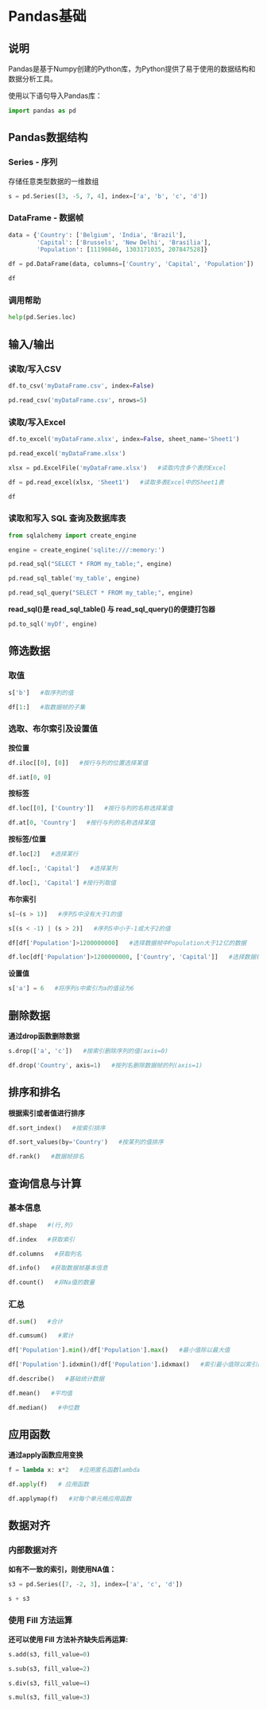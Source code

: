 # Pandas基础
## 说明
Pandas是基于Numpy创建的Python库，为Python提供了易于使用的数据结构和数据分析工具。

使用以下语句导入Pandas库：


```python
import pandas as pd
```

## Pandas数据结构

### Series - 序列

存储任意类型数据的一维数组


```python
s = pd.Series([3, -5, 7, 4], index=['a', 'b', 'c', 'd'])
```

### DataFrame - 数据帧


```python
data = {'Country': ['Belgium', 'India', 'Brazil'],
        'Capital': ['Brussels', 'New Delhi', 'Brasília'],
        'Population': [11190846, 1303171035, 207847528]}
```


```python
df = pd.DataFrame(data, columns=['Country', 'Capital', 'Population'])
```


```python
df
```

### 调用帮助


```python
help(pd.Series.loc)
```

## 输入/输出

### 读取/写入CSV


```python
df.to_csv('myDataFrame.csv', index=False)
```


```python
pd.read_csv('myDataFrame.csv', nrows=5)
```

### 读取/写入Excel


```python
df.to_excel('myDataFrame.xlsx', index=False, sheet_name='Sheet1')
```


```python
pd.read_excel('myDataFrame.xlsx')
```


```python
xlsx = pd.ExcelFile('myDataFrame.xlsx')   #读取内含多个表的Excel
```


```python
df = pd.read_excel(xlsx, 'Sheet1')   #读取多表Excel中的Sheet1表
```


```python
df
```

### 读取和写入 SQL 查询及数据库表


```python
from sqlalchemy import create_engine
```


```python
engine = create_engine('sqlite:///:memory:')
```


```python
pd.read_sql("SELECT * FROM my_table;", engine)
```


```python
pd.read_sql_table('my_table', engine)
```


```python
pd.read_sql_query("SELECT * FROM my_table;", engine)
```

**read_sql()是 read_sql_table() 与 read_sql_query()的便捷打包器**


```python
pd.to_sql('myDf', engine)
```

## 筛选数据

### 取值


```python
s['b']   #取序列的值
```


```python
df[1:]   #取数据帧的子集
```

### 选取、布尔索引及设置值

**按位置**


```python
df.iloc[[0], [0]]   #按行与列的位置选择某值
```


```python
df.iat[0, 0]
```

**按标签**


```python
df.loc[[0], ['Country']]   #按行与列的名称选择某值
```


```python
df.at[0, 'Country']   #按行与列的名称选择某值
```

**按标签/位置**


```python
df.loc[2]   #选择某行
```


```python
df.loc[:, 'Capital']   #选择某列
```


```python
df.loc[1, 'Capital'] #按行列取值
```

**布尔索引**


```python
s[~(s > 1)]   #序列S中没有大于1的值
```


```python
s[(s < -1) | (s > 2)]   #序列S中小于-1或大于2的值
```


```python
df[df['Population']>1200000000]   #选择数据帧中Population大于12亿的数据
```


```python
df.loc[df['Population']>1200000000, ['Country', 'Capital']]   #选择数据帧中人口大于12亿的数据'Country'和'Capital'字段
```

**设置值**


```python
s['a'] = 6   #将序列s中索引为a的值设为6
```

## 删除数据

**通过drop函数删除数据**


```python
s.drop(['a', 'c'])   #按索引删除序列的值(axis=0)
```


```python
df.drop('Country', axis=1)   #按列名删除数据帧的列(axis=1)
```

## 排序和排名

**根据索引或者值进行排序**


```python
df.sort_index()   #按索引排序
```


```python
df.sort_values(by='Country')   #按某列的值排序
```


```python
df.rank()   #数据帧排名
```

## 查询信息与计算

### 基本信息


```python
df.shape   #(行,列)
```


```python
df.index   #获取索引
```


```python
df.columns   #获取列名
```


```python
df.info()   #获取数据帧基本信息
```


```python
df.count()   #非Na值的数量
```

### 汇总


```python
df.sum()   #合计
```


```python
df.cumsum()   #累计
```


```python
df['Population'].min()/df['Population'].max()   #最小值除以最大值
```


```python
df['Population'].idxmin()/df['Population'].idxmax()   #索引最小值除以索引最大值
```


```python
df.describe()   #基础统计数据
```


```python
df.mean()   #平均值
```


```python
df.median()   #中位数
```

## 应用函数

**通过apply函数应用变换**


```python
f = lambda x: x*2   #应用匿名函数lambda
```


```python
df.apply(f)   # 应用函数
```


```python
df.applymap(f)   #对每个单元格应用函数
```

## 数据对齐

### 内部数据对齐

**如有不一致的索引，则使用NA值：**


```python
s3 = pd.Series([7, -2, 3], index=['a', 'c', 'd'])
```


```python
s + s3
```

### 使用 Fill 方法运算

**还可以使用 Fill 方法补齐缺失后再运算:**


```python
s.add(s3, fill_value=0)
```


```python
s.sub(s3, fill_value=2)
```


```python
s.div(s3, fill_value=4)
```


```python
s.mul(s3, fill_value=3)
```
